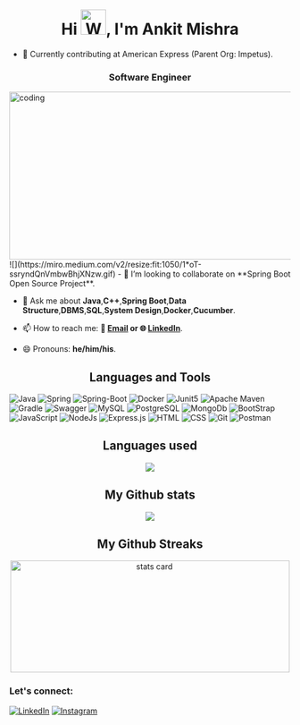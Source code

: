 <!--- 👋 Hi, I’m Ankit Kumar Mishra
- 👀 I’m interested in Software Development
- 🌱 I’m currently doing a job in American Express (parent company - Impetus Technologies Of India Pvt Ltd) as an Associate Software engineer.
- 💞️ I’m looking to collaborate on ...
- 📫 How to reach me ...-->


 <h1 align="center">Hi <img src="https://raw.githubusercontent.com/nixin72/nixin72/master/wave.gif" 
         alt="Waving hand animated gif"
         height="45"
         width="45" />, I'm Ankit Mishra</h1>

- 🔭 Currently contributing at American Express (Parent Org: Impetus).
<h3 align="center"> Software Engineer</h3>
<img align="center" alt="coding"  width="800" height="300" src="[https://user-images.githubusercontent.com/74038190/213910845-af37a709-8995-40d6-be59-724526e3c3d7.gif]"/>
<!----
- 🌱 I’m currently learning **Spring Security**
-------->
![](https://miro.medium.com/v2/resize:fit:1050/1*oT-ssryndQnVmbwBhjXNzw.gif)
- 👯 I’m looking to collaborate on **Spring Boot Open Source Project**.
 
- 💬 Ask me about **Java**,**C++**,**Spring Boot**,**Data Structure**,**DBMS**,**SQL**,**System Design**,**Docker**,**Cucumber**.
  
- 📫 How to reach me: **📧 [Email](mailto:ankitmishra28799@gmail.com) or 🌐 [LinkedIn](https://www.linkedin.com/in/ankit-mishra-707871218/)**.
  
- 😄 Pronouns: **he/him/his**.
<!-- - ⚡ Fun fact: **Big Fan of the 🔥 emoji** -->

<h2 align="center">Languages and Tools</h2>

![Java](https://img.shields.io/badge/Java-ED8B00?style=for-the-badge&logo=openjdk&logoColor=white) 
![Spring](https://img.shields.io/badge/Spring-6DB33F?style=for-the-badge&logo=spring&logoColor=white) 
![Spring-Boot](https://img.shields.io/badge/Spring_Boot-F2F4F9?style=for-the-badge&logo=spring-boot) 
![Docker](https://img.shields.io/badge/Docker-2CA5E0?style=for-the-badge&logo=docker&logoColor=white) 
![Junit5](https://img.shields.io/badge/Junit5-25A162?style=for-the-badge&logo=junit5&logoColor=white)
![Apache Maven](https://img.shields.io/badge/apache_maven-C71A36?style=for-the-badge&logo=apachemaven&logoColor=white)
![Gradle](https://img.shields.io/badge/gradle-02303A?style=for-the-badge&logo=gradle&logoColor=white)
![Swagger](https://img.shields.io/badge/Swagger-85EA2D?style=for-the-badge&logo=Swagger&logoColor=white)
![MySQL](https://img.shields.io/badge/MySQL-00000F?style=for-the-badge&logo=mysql&logoColor=white) 
![PostgreSQL](https://img.shields.io/badge/PostgreSQL-316192?style=for-the-badge&logo=postgresql&logoColor=white)
![MongoDb](https://img.shields.io/badge/MongoDB-4EA94B?style=for-the-badge&logo=mongodb&logoColor=white) 
![BootStrap](https://img.shields.io/badge/Bootstrap-563D7C?style=for-the-badge&logo=bootstrap&logoColor=white) 
![JavaScript](https://img.shields.io/badge/JavaScript-323330?style=for-the-badge&logo=javascript&logoColor=F7DF1E)
![NodeJs](https://img.shields.io/badge/Node%20js-339933?style=for-the-badge&logo=nodedotjs&logoColor=white)
![Express.js](https://img.shields.io/badge/Express%20js-000000?style=for-the-badge&logo=express&logoColor=white)
![HTML](https://img.shields.io/badge/HTML5-E34F26?style=for-the-badge&logo=html5&logoColor=white) 
![CSS](https://img.shields.io/badge/CSS3-1572B6?style=for-the-badge&logo=css3&logoColor=white) 
![Git](https://img.shields.io/badge/GIT-E44C30?style=for-the-badge&logo=git&logoColor=white)
![Postman](https://img.shields.io/badge/Postman-FF6C37?style=for-the-badge&logo=Postman&logoColor=white)

<h2 align="center">Languages used</h2>
<p align="center" ><img src="https://github-readme-stats.vercel.app/api/top-langs/?username=Ankit92110&layout=compact&theme=midnight-purple" /></p>
<!-- Stats -->
<h2 align="center">My Github stats</h2>
<p align="center" ><img src="https://github-readme-stats.vercel.app/api?username=Ankit92110&count_private=true&show_icons=true&theme=radical" /></p>
<!-- Streak -->
<h2 align="center">My Github Streaks</h2>
<a align= "center" href="https://github.com/AyushiChopra02">
<p align="center"><img alt= "stats card" height="200px" width="500" src="https://github-readme-streak-stats.herokuapp.com/?user=Ankit92110&theme=radical">
</a></p>
<!---
### 📊 My GitHub Stats:
[![GitHub Streak](https://streak-stats.demolab.com?user=Ankit92110&theme=radical&hide_border=true&card_width=470)](https://git.io/streak-stats)
[![Ankit GitHub stats](https://github-readme-stats.vercel.app/api?username=Ankit92110&show_icons=true&theme=radical&rank_icon=percentile&hide_border=true)](https://github.com/anuraghazra/github-readme-stats)
...-->

### Let's connect:
[![LinkedIn](https://img.shields.io/badge/-LinkedIn-333333?style=flat&logo=LinkedIn)](https://www.linkedin.com/in/ankit-mishra-707871218/) 
[![Instagram](https://img.shields.io/badge/-Instagram-333333?style=flat&logo=Instagram)](https://www.instagram.com/rajmishra1962/)

 
<!---
Ankit92110/Ankit92110 is a ✨ special ✨ repository because its `README.md` (this file) appears on your GitHub profile.
You can click the Preview link to take a look at your changes.
--->

